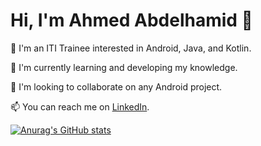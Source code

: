 # Hi, I'm Ahmed Abdelhamid 👋

🌱 I'm an ITI Trainee interested in Android, Java, and Kotlin.

🌱 I'm currently learning and developing my knowledge.

💞️ I'm looking to collaborate on any Android project.

📫 You can reach me on [LinkedIn](https://www.linkedin.com/in/ahmed-aabdelhamid/).

[![Anurag's GitHub stats](https://github-readme-stats.vercel.app/api?username=ahmedabdelhamid399&theme=cobalt)](https://github.com/anuraghazra/github-readme-stats)
